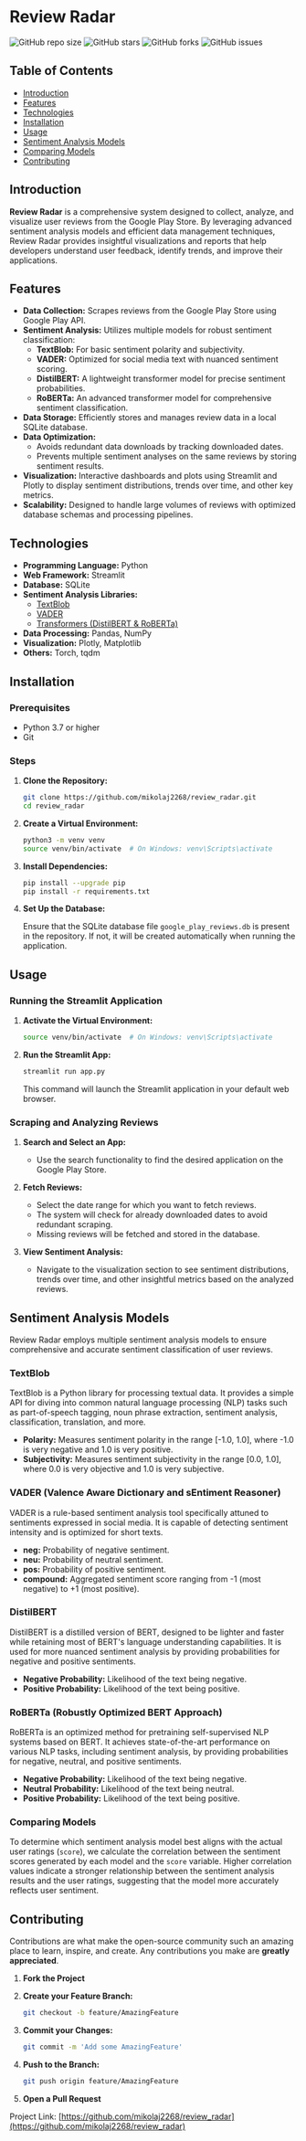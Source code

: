 # Review Radar

![GitHub repo size](https://img.shields.io/github/repo-size/mikolaj2268/review_radar)
![GitHub stars](https://img.shields.io/github/stars/mikolaj2268/review_radar?style=social)
![GitHub forks](https://img.shields.io/github/forks/mikolaj2268/review_radar?style=social)
![GitHub issues](https://img.shields.io/github/issues/mikolaj2268/review_radar)

## Table of Contents

- [Introduction](#introduction)
- [Features](#features)
- [Technologies](#technologies)
- [Installation](#installation)
- [Usage](#usage)
- [Sentiment Analysis Models](#sentiment-analysis-models)
- [Comparing Models](#comparing-models)
- [Contributing](#contributing)

## Introduction

**Review Radar** is a comprehensive system designed to collect, analyze, and visualize user reviews from the Google Play Store. By leveraging advanced sentiment analysis models and efficient data management techniques, Review Radar provides insightful visualizations and reports that help developers understand user feedback, identify trends, and improve their applications.

## Features

- **Data Collection:** Scrapes reviews from the Google Play Store using Google Play API.
- **Sentiment Analysis:** Utilizes multiple models for robust sentiment classification:
  - **TextBlob:** For basic sentiment polarity and subjectivity.
  - **VADER:** Optimized for social media text with nuanced sentiment scoring.
  - **DistilBERT:** A lightweight transformer model for precise sentiment probabilities.
  - **RoBERTa:** An advanced transformer model for comprehensive sentiment classification.
- **Data Storage:** Efficiently stores and manages review data in a local SQLite database.
- **Data Optimization:**
  - Avoids redundant data downloads by tracking downloaded dates.
  - Prevents multiple sentiment analyses on the same reviews by storing sentiment results.
- **Visualization:** Interactive dashboards and plots using Streamlit and Plotly to display sentiment distributions, trends over time, and other key metrics.
- **Scalability:** Designed to handle large volumes of reviews with optimized database schemas and processing pipelines.

## Technologies

- **Programming Language:** Python
- **Web Framework:** Streamlit
- **Database:** SQLite
- **Sentiment Analysis Libraries:**
  - [TextBlob](https://textblob.readthedocs.io/en/dev/)
  - [VADER](https://github.com/cjhutto/vaderSentiment)
  - [Transformers (DistilBERT & RoBERTa)](https://huggingface.co/transformers/)
- **Data Processing:** Pandas, NumPy
- **Visualization:** Plotly, Matplotlib
- **Others:** Torch, tqdm

## Installation

### Prerequisites

- Python 3.7 or higher
- Git

### Steps

1. **Clone the Repository:**

   ```bash
   git clone https://github.com/mikolaj2268/review_radar.git
   cd review_radar
   ```

2. **Create a Virtual Environment:**

   ```bash
   python3 -m venv venv
   source venv/bin/activate  # On Windows: venv\Scripts\activate
   ```

3. **Install Dependencies:**

   ```bash
   pip install --upgrade pip
   pip install -r requirements.txt
   ```

4. **Set Up the Database:**

   Ensure that the SQLite database file `google_play_reviews.db` is present in the repository. If not, it will be created automatically when running the application.

## Usage

### Running the Streamlit Application

1. **Activate the Virtual Environment:**

   ```bash
   source venv/bin/activate  # On Windows: venv\Scripts\activate
   ```

2. **Run the Streamlit App:**

   ```bash
   streamlit run app.py
   ```

   This command will launch the Streamlit application in your default web browser.

### Scraping and Analyzing Reviews

1. **Search and Select an App:**
   - Use the search functionality to find the desired application on the Google Play Store.

2. **Fetch Reviews:**
   - Select the date range for which you want to fetch reviews.
   - The system will check for already downloaded dates to avoid redundant scraping.
   - Missing reviews will be fetched and stored in the database.

3. **View Sentiment Analysis:**
   - Navigate to the visualization section to see sentiment distributions, trends over time, and other insightful metrics based on the analyzed reviews.

## Sentiment Analysis Models

Review Radar employs multiple sentiment analysis models to ensure comprehensive and accurate sentiment classification of user reviews.

### TextBlob

TextBlob is a Python library for processing textual data. It provides a simple API for diving into common natural language processing (NLP) tasks such as part-of-speech tagging, noun phrase extraction, sentiment analysis, classification, translation, and more.

- **Polarity:** Measures sentiment polarity in the range [-1.0, 1.0], where -1.0 is very negative and 1.0 is very positive.
- **Subjectivity:** Measures sentiment subjectivity in the range [0.0, 1.0], where 0.0 is very objective and 1.0 is very subjective.

### VADER (Valence Aware Dictionary and sEntiment Reasoner)

VADER is a rule-based sentiment analysis tool specifically attuned to sentiments expressed in social media. It is capable of detecting sentiment intensity and is optimized for short texts.

- **neg:** Probability of negative sentiment.
- **neu:** Probability of neutral sentiment.
- **pos:** Probability of positive sentiment.
- **compound:** Aggregated sentiment score ranging from -1 (most negative) to +1 (most positive).

### DistilBERT

DistilBERT is a distilled version of BERT, designed to be lighter and faster while retaining most of BERT's language understanding capabilities. It is used for more nuanced sentiment analysis by providing probabilities for negative and positive sentiments.

- **Negative Probability:** Likelihood of the text being negative.
- **Positive Probability:** Likelihood of the text being positive.

### RoBERTa (Robustly Optimized BERT Approach)

RoBERTa is an optimized method for pretraining self-supervised NLP systems based on BERT. It achieves state-of-the-art performance on various NLP tasks, including sentiment analysis, by providing probabilities for negative, neutral, and positive sentiments.

- **Negative Probability:** Likelihood of the text being negative.
- **Neutral Probability:** Likelihood of the text being neutral.
- **Positive Probability:** Likelihood of the text being positive.

### Comparing Models

To determine which sentiment analysis model best aligns with the actual user ratings (`score`), we calculate the correlation between the sentiment scores generated by each model and the `score` variable. Higher correlation values indicate a stronger relationship between the sentiment analysis results and the user ratings, suggesting that the model more accurately reflects user sentiment.

## Contributing

Contributions are what make the open-source community such an amazing place to learn, inspire, and create. Any contributions you make are **greatly appreciated**.

1. **Fork the Project**
2. **Create your Feature Branch:**

   ```bash
   git checkout -b feature/AmazingFeature
   ```

3. **Commit your Changes:**

   ```bash
   git commit -m 'Add some AmazingFeature'
   ```

4. **Push to the Branch:**

   ```bash
   git push origin feature/AmazingFeature
   ```

5. **Open a Pull Request**


Project Link: [https://github.com/mikolaj2268/review_radar](https://github.com/mikolaj2268/review_radar)
